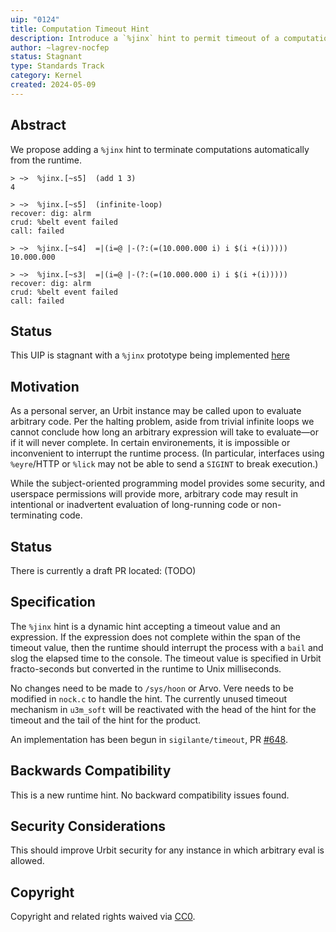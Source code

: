 ```yaml
---
uip: "0124"
title: Computation Timeout Hint
description: Introduce a `%jinx` hint to permit timeout of a computation which may not terminate.
author: ~lagrev-nocfep
status: Stagnant
type: Standards Track
category: Kernel
created: 2024-05-09
---
```


## Abstract

We propose adding a `%jinx` hint to terminate computations automatically from the runtime.

```
> ~>  %jinx.[~s5]  (add 1 3)
4

> ~>  %jinx.[~s5]  (infinite-loop)
recover: dig: alrm
crud: %belt event failed
call: failed

> ~>  %jinx.[~s4]  =|(i=@ |-(?:(=(10.000.000 i) i $(i +(i)))))
10.000.000

> ~>  %jinx.[~s3|  =|(i=@ |-(?:(=(10.000.000 i) i $(i +(i)))))
recover: dig: alrm
crud: %belt event failed
call: failed
```
## Status
This UIP is stagnant with a `%jinx` prototype being implemented [here](https://github.com/urbit/vere/pull/648)

## Motivation

As a personal server, an Urbit instance may be called upon to evaluate arbitrary code.  Per the halting problem, aside from trivial infinite loops we cannot conclude how long an arbitrary expression will take to evaluate—or if it will never complete.  In certain environements, it is impossible or inconvenient to interrupt the runtime process.  (In particular, interfaces using `%eyre`/HTTP or `%lick` may not be able to send a `SIGINT` to break execution.)

While the subject-oriented programming model provides some security, and userspace permissions will provide more, arbitrary code may result in intentional or inadvertent evaluation of long-running code or non-terminating code.

## Status
There is currently a draft PR located: (TODO)

## Specification

The `%jinx` hint is a dynamic hint accepting a timeout value and an expression.  If the expression does not complete within the span of the timeout value, then the runtime should interrupt the process with a `bail` and slog the elapsed time to the console.  The timeout value is specified in Urbit fracto-seconds but converted in the runtime to Unix milliseconds.

No changes need to be made to `/sys/hoon` or Arvo.  Vere needs to be modified in `nock.c` to handle the hint.  The currently unused timeout mechanism in `u3m_soft` will be reactivated with the head of the hint for the timeout and the tail of the hint for the product.

An implementation has been begun in `sigilante/timeout`, PR [#648](https://github.com/urbit/vere/pull/648).

## Backwards Compatibility

This is a new runtime hint.  No backward compatibility issues found.

## Security Considerations

This should improve Urbit security for any instance in which arbitrary eval is allowed.

## Copyright

Copyright and related rights waived via [CC0](../LICENSE.md).
